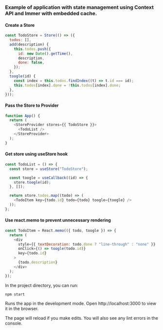 ### Example of application with state management using Context API and Immer with embedded cache.

#### Create a Store

```js
const TodoStore = Store(() => ({
  todos: [],
  add(description) {
    this.todos.push({
      id: new Date().getTime(),
      description,
      done: false,
    });
  },
  toogle(id) {
    const index = this.todos.findIndex((t) => t.id === id);
    this.todos[index].done = !this.todos[index].done;
  },
}));
```

#### Pass the Store to Provider

```js
function App() {
  return (
    <StoreProvider stores={{ TodoStore }}>
      <TodoList />
    </StoreProvider>
  );
}
```

#### Get store using useStore hook

```js
const TodoList = () => {
  const store = useStore("TodoStore");

  const toogle = useCallback((id) => {
    store.toogle(id);
  }, []);

  return store.todos.map((todo) => (
    <TodoItem key={todo.id} todo={todo} toogle={toogle} />
  ));
};
```

#### Use react.memo to prevent unnecessary rendering

```js
const TodoItem = React.memo(({ todo, toogle }) => {
  return (
    <div
      style={{ textDecoration: todo.done ? "line-through" : "none" }}
      onClick={() => toogle(todo.id)}
      key={todo.id}
    >
      {todo.description}
    </div>
  );
});
```

In the project directory, you can run:

`npm start`

Runs the app in the development mode.
Open http://localhost:3000 to view it in the browser.

The page will reload if you make edits.
You will also see any lint errors in the console.
